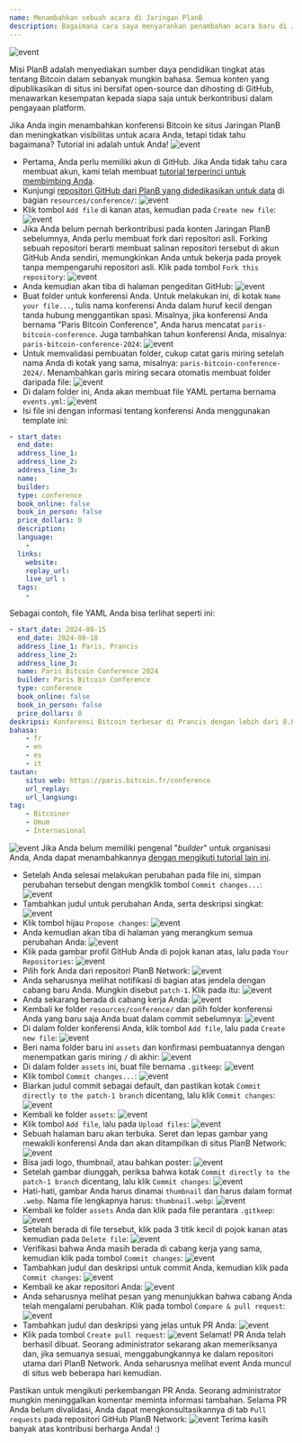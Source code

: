 ```yaml
---
name: Menambahkan sebuah acara di Jaringan PlanB
description: Bagaimana cara saya menyarankan penambahan acara baru di Jaringan PlanB?
---
```

![event](assets/cover.webp)

Misi PlanB adalah menyediakan sumber daya pendidikan tingkat atas tentang Bitcoin dalam sebanyak mungkin bahasa. Semua konten yang dipublikasikan di situs ini bersifat open-source dan dihosting di GitHub, menawarkan kesempatan kepada siapa saja untuk berkontribusi dalam pengayaan platform.

Jika Anda ingin menambahkan konferensi Bitcoin ke situs Jaringan PlanB dan meningkatkan visibilitas untuk acara Anda, tetapi tidak tahu bagaimana? Tutorial ini adalah untuk Anda!
![event](assets/01.webp)
- Pertama, Anda perlu memiliki akun di GitHub. Jika Anda tidak tahu cara membuat akun, kami telah membuat [tutorial terperinci untuk membimbing Anda](https://planb.network/tutorials/others/create-github-account).
- Kunjungi [repositori GitHub dari PlanB yang didedikasikan untuk data](https://github.com/PlanB-Network/bitcoin-educational-content/tree/dev/resources/conference) di bagian `resources/conference/`:
![event](assets/02.webp)
- Klik tombol `Add file` di kanan atas, kemudian pada `Create new file`:
![event](assets/03.webp)
- Jika Anda belum pernah berkontribusi pada konten Jaringan PlanB sebelumnya, Anda perlu membuat fork dari repositori asli. Forking sebuah repositori berarti membuat salinan repositori tersebut di akun GitHub Anda sendiri, memungkinkan Anda untuk bekerja pada proyek tanpa mempengaruhi repositori asli. Klik pada tombol `Fork this repository`:
![event](assets/04.webp)
- Anda kemudian akan tiba di halaman pengeditan GitHub:
![event](assets/05.webp)
- Buat folder untuk konferensi Anda. Untuk melakukan ini, di kotak `Name your file...`, tulis nama konferensi Anda dalam huruf kecil dengan tanda hubung menggantikan spasi. Misalnya, jika konferensi Anda bernama "Paris Bitcoin Conference", Anda harus mencatat `paris-bitcoin-conference`. Juga tambahkan tahun konferensi Anda, misalnya: `paris-bitcoin-conference-2024`:
![event](assets/06.webp)
- Untuk memvalidasi pembuatan folder, cukup catat garis miring setelah nama Anda di kotak yang sama, misalnya: `paris-bitcoin-conference-2024/`. Menambahkan garis miring secara otomatis membuat folder daripada file:
![event](assets/07.webp)
- Di dalam folder ini, Anda akan membuat file YAML pertama bernama `events.yml`:
![event](assets/08.webp)
- Isi file ini dengan informasi tentang konferensi Anda menggunakan template ini:

```yaml
- start_date:
  end_date:
  address_line_1:
  address_line_2: 
  address_line_3: 
  name:
  builder:
  type: conference
  book_online: false
  book_in_person: false
  price_dollars: 0
  description:
  language: 
    - 
  links:
    website:
    replay_url:    
    live_url :
  tags: 
    - 
```

Sebagai contoh, file YAML Anda bisa terlihat seperti ini:

```yaml
- start_date: 2024-08-15
  end_date: 2024-08-18
  address_line_1: Paris, Prancis
  address_line_2: 
  address_line_3: 
  name: Paris Bitcoin Conference 2024
  builder: Paris Bitcoin Conference
  type: conference
  book_online: false
  book_in_person: false
  price_dollars: 0
deskripsi: Konferensi Bitcoin terbesar di Prancis dengan lebih dari 8.000 peserta setiap tahunnya!
bahasa:
    - fr
    - en
    - es
    - it
tautan:
    situs web: https://paris.bitcoin.fr/conference
    url_replay:
    url_langsung:
tag:
    - Bitcoiner
    - Umum
    - Internasional
```
![event](assets/09.webp)
Jika Anda belum memiliki pengenal "*builder*" untuk organisasi Anda, Anda dapat menambahkannya [dengan mengikuti tutorial lain ini](https://planb.network/tutorials/others/add-builder).

- Setelah Anda selesai melakukan perubahan pada file ini, simpan perubahan tersebut dengan mengklik tombol `Commit changes...`:
![event](assets/10.webp)
- Tambahkan judul untuk perubahan Anda, serta deskripsi singkat:
![event](assets/11.webp)
- Klik tombol hijau `Propose changes`:
![event](assets/12.webp)
- Anda kemudian akan tiba di halaman yang merangkum semua perubahan Anda:
![event](assets/13.webp)
- Klik pada gambar profil GitHub Anda di pojok kanan atas, lalu pada `Your Repositories`:
![event](assets/14.webp)
- Pilih fork Anda dari repositori PlanB Network:
![event](assets/15.webp)
- Anda seharusnya melihat notifikasi di bagian atas jendela dengan cabang baru Anda. Mungkin disebut `patch-1`. Klik pada itu:
![event](assets/16.webp)
- Anda sekarang berada di cabang kerja Anda:
![event](assets/17.webp)
- Kembali ke folder `resources/conference/` dan pilih folder konferensi Anda yang baru saja Anda buat dalam commit sebelumnya:
![event](assets/18.webp)
- Di dalam folder konferensi Anda, klik tombol `Add file`, lalu pada `Create new file`:
![event](assets/19.webp)
- Beri nama folder baru ini `assets` dan konfirmasi pembuatannya dengan menempatkan garis miring `/` di akhir:
![event](assets/20.webp)
- Di dalam folder `assets` ini, buat file bernama `.gitkeep`:
![event](assets/21.webp)
- Klik tombol `Commit changes...`:
![event](assets/22.webp)
- Biarkan judul commit sebagai default, dan pastikan kotak `Commit directly to the patch-1 branch` dicentang, lalu klik `Commit changes`:
![event](assets/23.webp)
- Kembali ke folder `assets`:
![event](assets/24.webp)
- Klik tombol `Add file`, lalu pada `Upload files`: ![event](assets/25.webp)
- Sebuah halaman baru akan terbuka. Seret dan lepas gambar yang mewakili konferensi Anda dan akan ditampilkan di situs PlanB Network:
![event](assets/26.webp)
- Bisa jadi logo, thumbnail, atau bahkan poster:
![event](assets/27.webp)
- Setelah gambar diunggah, periksa bahwa kotak `Commit directly to the patch-1 branch` dicentang, lalu klik `Commit changes`:
![event](assets/28.webp)
- Hati-hati, gambar Anda harus dinamai `thumbnail` dan harus dalam format `.webp`. Nama file lengkapnya harus: `thumbnail.webp`:
![event](assets/29.webp)
- Kembali ke folder `assets` Anda dan klik pada file perantara `.gitkeep`:
![event](assets/30.webp)
- Setelah berada di file tersebut, klik pada 3 titik kecil di pojok kanan atas kemudian pada `Delete file`: ![event](assets/31.webp)
- Verifikasi bahwa Anda masih berada di cabang kerja yang sama, kemudian klik pada tombol `Commit changes`:
![event](assets/32.webp)
- Tambahkan judul dan deskripsi untuk commit Anda, kemudian klik pada `Commit changes`:
![event](assets/33.webp)
- Kembali ke akar repositori Anda:
![event](assets/34.webp)
- Anda seharusnya melihat pesan yang menunjukkan bahwa cabang Anda telah mengalami perubahan. Klik pada tombol `Compare & pull request`:
![event](assets/35.webp)
- Tambahkan judul dan deskripsi yang jelas untuk PR Anda:
![event](assets/36.webp)
- Klik pada tombol `Create pull request`:
![event](assets/37.webp)
Selamat! PR Anda telah berhasil dibuat. Seorang administrator sekarang akan memeriksanya dan, jika semuanya sesuai, menggabungkannya ke dalam repositori utama dari PlanB Network. Anda seharusnya melihat event Anda muncul di situs web beberapa hari kemudian.

Pastikan untuk mengikuti perkembangan PR Anda. Seorang administrator mungkin meninggalkan komentar meminta informasi tambahan. Selama PR Anda belum divalidasi, Anda dapat mengkonsultasikannya di tab `Pull requests` pada repositori GitHub PlanB Network:
![event](assets/38.webp)
Terima kasih banyak atas kontribusi berharga Anda! :)
